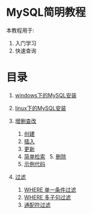 # MySQL简明教程
本教程用于:
1. 入门学习
2. 快速查询

# 目录
1. [windows下的MySQL安装](https://github.com/nightttt7/MySQL-tutorial/blob/master/windows%E4%B8%8B%E7%9A%84MySQL%E5%AE%89%E8%A3%85.md)

2. [linux下的MySQL安装](https://github.com/nightttt7/MySQL-tutorial/blob/master/linux%E4%B8%8B%E7%9A%84MySQL%E5%AE%89%E8%A3%85.md)

3. [增删查改](https://github.com/nightttt7/MySQL-tutorial/blob/master/%E5%A2%9E%E5%88%A0%E6%9F%A5%E6%94%B9.md)
    1. [创建](https://github.com/nightttt7/MySQL-tutorial/blob/master/%E5%A2%9E%E5%88%A0%E6%9F%A5%E6%94%B9.md#%E5%88%9B%E5%BB%BA)
    2. [插入](https://github.com/nightttt7/MySQL-tutorial/blob/master/%E5%A2%9E%E5%88%A0%E6%9F%A5%E6%94%B9.md#%E6%8F%92%E5%85%A5)
    3. [更新](https://github.com/nightttt7/MySQL-tutorial/blob/master/%E5%A2%9E%E5%88%A0%E6%9F%A5%E6%94%B9.md#%E6%9B%B4%E6%96%B0)
    4. [简单检索](https://github.com/nightttt7/MySQL-tutorial/blob/master/%E5%A2%9E%E5%88%A0%E6%9F%A5%E6%94%B9.md#%E7%AE%80%E5%8D%95%E6%A3%80%E7%B4%A2)
    5. [删除](https://github.com/nightttt7/MySQL-tutorial/blob/master/%E5%A2%9E%E5%88%A0%E6%9F%A5%E6%94%B9.md#%E5%88%A0%E9%99%A4)
    6. [示例代码](https://github.com/nightttt7/MySQL-tutorial/blob/master/%E5%A2%9E%E5%88%A0%E6%9F%A5%E6%94%B9.md#%E7%A4%BA%E4%BE%8B%E4%BB%A3%E7%A0%81)
  
4. [过滤](https://github.com/nightttt7/MySQL-tutorial/blob/master/%E8%BF%87%E6%BB%A4.md)
    1. [WHERE 单一条件过滤](https://github.com/nightttt7/MySQL-tutorial/blob/master/%E8%BF%87%E6%BB%A4.md#where-%E5%8D%95%E4%B8%80%E6%9D%A1%E4%BB%B6%E8%BF%87%E6%BB%A4)
    2. [WHERE 多子句过滤](https://github.com/nightttt7/MySQL-tutorial/blob/master/%E8%BF%87%E6%BB%A4.md#where-%E5%A4%9A%E5%AD%90%E5%8F%A5%E8%BF%87%E6%BB%A4)
    3. [通配符过滤](https://github.com/nightttt7/MySQL-tutorial/blob/master/%E8%BF%87%E6%BB%A4.md#%E9%80%9A%E9%85%8D%E7%AC%A6%E8%BF%87%E6%BB%A4)
  
  
  
  
  
